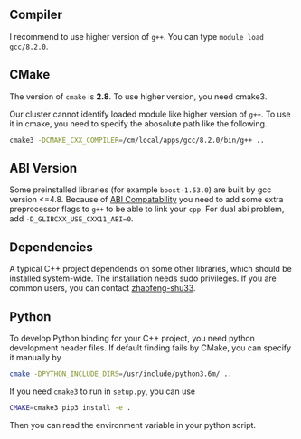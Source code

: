 ## Compiler

I recommend to use higher version of `g++`. You can type `module load gcc/8.2.0`.

## CMake

The version of `cmake` is **2.8**. To use higher version, you need cmake3.

Our cluster cannot identify loaded module like higher version of `g++`. To use
it in cmake, you need to specify the abosolute path like the following.
```bash
cmake3 -DCMAKE_CXX_COMPILER=/cm/local/apps/gcc/8.2.0/bin/g++ ..
```
## ABI Version

Some preinstalled libraries (for example `boost-1.53.0`) are built by gcc version <=4.8. Because of [ABI Compatability](https://gcc.gnu.org/onlinedocs/gcc-5.2.0/libstdc++/manual/manual/using_dual_abi.html) you need to add some extra preprocessor flags to `g++` to be able to link your `cpp`. For dual abi problem, add `-D_GLIBCXX_USE_CXX11_ABI=0`.

## Dependencies

A typical C++ project dependends on some other libraries, which should be
installed system-wide. The installation needs sudo privileges. If you are
common users, you can contact [zhaofeng-shu33](https://github.com/zhaofeng-shu33).

## Python

To develop Python binding for your C++ project, you need python development header files. If default finding fails by CMake, you can 
specify it manually by

```bash
cmake -DPYTHON_INCLUDE_DIRS=/usr/include/python3.6m/ ..
```

If you need `cmake3` to run in `setup.py`, you can use

```bash
CMAKE=cmake3 pip3 install -e .
```

Then you can read the environment variable in your python script.